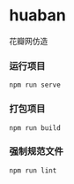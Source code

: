# huaban
花瓣网仿造
### 运行项目
```
npm run serve
```

### 打包项目
```
npm run build
```

### 强制规范文件
```
npm run lint
```


